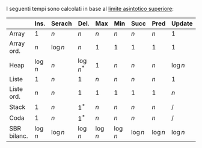 I seguenti tempi sono calcolati in base al [limite asintotico superiore](obsidian://open?vault=obsidian-git-sync&file=Algoritmi%20e%20Strutture%20Dati%2F1.%20%F0%9F%A7%91%E2%80%8D%F0%9F%92%BB%20Algoritmi%2F%F0%9F%94%B4%20Limiti%20Asintotici%2F%E2%A4%B4%EF%B8%8F%20Limite%20Asintotico%20Superiore):

|             | Ins.     | Serach   | Del.       | Max      | Min      | Succ     | Pred     | Update   |
| ----------- | -------- | -------- | ---------- | -------- | -------- | -------- | -------- | -------- |
| Array       | $1$      | $n$      | $n$        | $n$      | $n$      | $n$      | $n$      | 1        |
| Array ord.  | $n$      | $\log n$ | $n$        | $1$      | $1$      | $1$      | $1$      | $1$      |
| Heap        | $\log n$ | $n$      | $\log n^*$ | $1$      | $n$      | $n$      | $n$      | $\log n$ |
| Liste       | $1$      | $n$      | $1$        | $n$      | $n$      | $n$      | $n$      | $1$      |
| Liste ord.  | $n$      | $n$      | $1$        | $1$      | $1$      | $1$      | $1$      | $n$      |
| Stack       | $1$      | $n$      | $1^*$      | $n$      | $n$      | $n$      | $n$      | /        |
| Coda        | $1$      | $n$      | $1^*$      | $n$      | $n$      | $n$      | $n$      | /        |
| SBR bilanc. | $\log n$ | $\log n$ | $\log n$   | $\log n$ | $\log n$ | $\log n$ | $\log n$ | $\log n$ |


